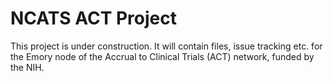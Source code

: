 # NCATS ACT Project
This project is under construction. It will contain files, issue tracking etc. for the Emory node of the Accrual to Clinical Trials (ACT) network, funded by the NIH.
